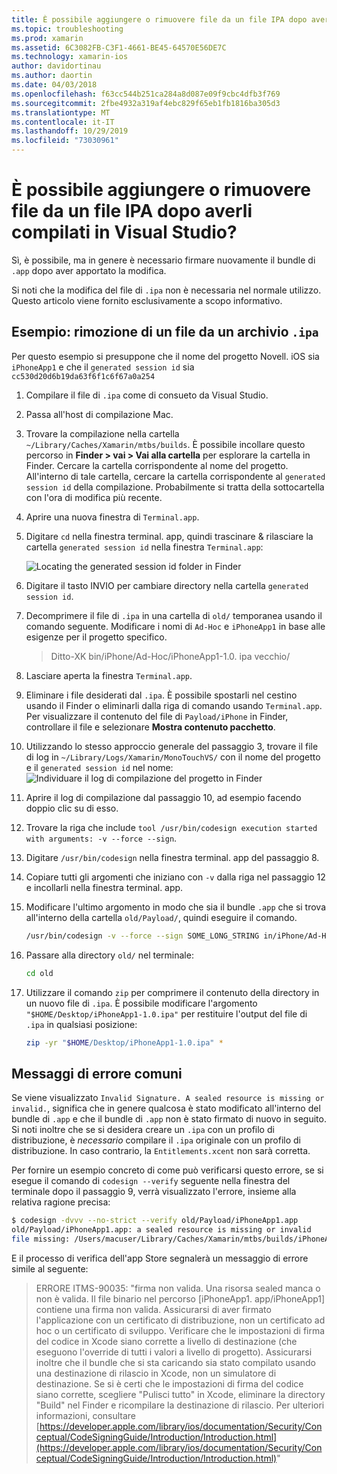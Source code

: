 ```yaml
---
title: È possibile aggiungere o rimuovere file da un file IPA dopo averli compilati in Visual Studio?
ms.topic: troubleshooting
ms.prod: xamarin
ms.assetid: 6C3082FB-C3F1-4661-BE45-64570E56DE7C
ms.technology: xamarin-ios
author: davidortinau
ms.author: daortin
ms.date: 04/03/2018
ms.openlocfilehash: f63cc544b251ca284a8d087e09f9cbc4dfb3f769
ms.sourcegitcommit: 2fbe4932a319af4ebc829f65eb1fb1816ba305d3
ms.translationtype: MT
ms.contentlocale: it-IT
ms.lasthandoff: 10/29/2019
ms.locfileid: "73030961"
---
```

# <a name="can-i-add-files-to-or-remove-files-from-an-ipa-file-after-building-it-in-visual-studio"></a>È possibile aggiungere o rimuovere file da un file IPA dopo averli compilati in Visual Studio?

Sì, è possibile, ma in genere è necessario firmare nuovamente il bundle di `.app` dopo aver apportato la modifica.

Si noti che la modifica del file di `.ipa` non è necessaria nel normale utilizzo. Questo articolo viene fornito esclusivamente a scopo informativo.

## <a name="example-removing-a-file-from-a-ipa-archive"></a>Esempio: rimozione di un file da un archivio `.ipa`

Per questo esempio si presuppone che il nome del progetto Novell. iOS sia `iPhoneApp1` e che il `generated session id` sia `cc530d20d6b19da63f6f1c6f67a0a254`

1. Compilare il file di `.ipa` come di consueto da Visual Studio.

2. Passa all'host di compilazione Mac.

3. Trovare la compilazione nella cartella `~/Library/Caches/Xamarin/mtbs/builds`. È possibile incollare questo percorso in **Finder > vai > Vai alla cartella** per esplorare la cartella in Finder. Cercare la cartella corrispondente al nome del progetto. All'interno di tale cartella, cercare la cartella corrispondente al `generated session id` della compilazione. Probabilmente si tratta della sottocartella con l'ora di modifica più recente.

4. Aprire una nuova finestra di `Terminal.app`.

5. Digitare `cd` nella finestra terminal. app, quindi trascinare & rilasciare la cartella `generated session id` nella finestra `Terminal.app`:

    ![](modify-ipa-images/session-id-folder.png "Locating the generated session id folder in Finder")

6. Digitare il tasto INVIO per cambiare directory nella cartella `generated session id`.

7. Decomprimere il file di `.ipa` in una cartella di `old/` temporanea usando il comando seguente. Modificare i nomi di `Ad-Hoc` e `iPhoneApp1` in base alle esigenze per il progetto specifico.

    > Ditto-XK bin/iPhone/Ad-Hoc/iPhoneApp1-1.0. ipa vecchio/

8. Lasciare aperta la finestra `Terminal.app`.

9. Eliminare i file desiderati dal `.ipa`. È possibile spostarli nel cestino usando il Finder o eliminarli dalla riga di comando usando `Terminal.app`. Per visualizzare il contenuto del file di `Payload/iPhone` in Finder, controllare il file e selezionare **Mostra contenuto pacchetto**.

10. Utilizzando lo stesso approccio generale del passaggio 3, trovare il file di log in `~/Library/Logs/Xamarin/MonoTouchVS/` con il nome del progetto e il `generated session id` nel nome:![](modify-ipa-images/build-log.png "Individuare il log di compilazione del progetto in Finder")

11. Aprire il log di compilazione dal passaggio 10, ad esempio facendo doppio clic su di esso.

12. Trovare la riga che include `tool /usr/bin/codesign execution started with arguments: -v --force --sign`.

13. Digitare `/usr/bin/codesign` nella finestra terminal. app del passaggio 8.

14. Copiare tutti gli argomenti che iniziano con `-v` dalla riga nel passaggio 12 e incollarli nella finestra terminal. app.

15. Modificare l'ultimo argomento in modo che sia il bundle `.app` che si trova all'interno della cartella `old/Payload/`, quindi eseguire il comando.

    ```bash
    /usr/bin/codesign -v --force --sign SOME_LONG_STRING in/iPhone/Ad-Hoc/iPhoneApp1.app/ResourceRules.plist --entitlements obj/iPhone/Ad-Hoc/Entitlements.xcent old/Payload/iPhoneApp1.app
    ```

16. Passare alla directory `old/` nel terminale:

    ```bash
    cd old
    ```

17. Utilizzare il comando `zip` per comprimere il contenuto della directory in un nuovo file di `.ipa`. È possibile modificare l'argomento `"$HOME/Desktop/iPhoneApp1-1.0.ipa"` per restituire l'output del file di `.ipa` in qualsiasi posizione:

    ```bash
    zip -yr "$HOME/Desktop/iPhoneApp1-1.0.ipa" *
    ```

## <a name="common-error-messages"></a>Messaggi di errore comuni

Se viene visualizzato `Invalid Signature. A sealed resource is missing or invalid.`, significa che in genere qualcosa è stato modificato all'interno del bundle di `.app` e che il bundle di `.app` non è stato firmato di nuovo in seguito. Si noti inoltre che se si desidera creare un `.ipa` con un profilo di distribuzione, è _necessario_ compilare il `.ipa` originale con un profilo di distribuzione. In caso contrario, la `Entitlements.xcent` non sarà corretta.

Per fornire un esempio concreto di come può verificarsi questo errore, se si esegue il comando di `codesign --verify` seguente nella finestra del terminale dopo il passaggio 9, verrà visualizzato l'errore, insieme alla relativa ragione precisa:

```bash
$ codesign -dvvv --no-strict --verify old/Payload/iPhoneApp1.app
old/Payload/iPhoneApp1.app: a sealed resource is missing or invalid
file missing: /Users/macuser/Library/Caches/Xamarin/mtbs/builds/iPhoneApp1/cc530d20d6b19da63f6f1c6f67a0a254/old/Payload/iPhoneApp1.app/MyFile.png
```

E il processo di verifica dell'app Store segnalerà un messaggio di errore simile al seguente:

> ERRORE ITMS-90035: "firma non valida. Una risorsa sealed manca o non è valida. Il file binario nel percorso [iPhoneApp1. app/iPhoneApp1] contiene una firma non valida. Assicurarsi di aver firmato l'applicazione con un certificato di distribuzione, non un certificato ad hoc o un certificato di sviluppo. Verificare che le impostazioni di firma del codice in Xcode siano corrette a livello di destinazione (che eseguono l'override di tutti i valori a livello di progetto). Assicurarsi inoltre che il bundle che si sta caricando sia stato compilato usando una destinazione di rilascio in Xcode, non un simulatore di destinazione. Se si è certi che le impostazioni di firma del codice siano corrette, scegliere "Pulisci tutto" in Xcode, eliminare la directory "Build" nel Finder e ricompilare la destinazione di rilascio. Per ulteriori informazioni, consultare [https://developer.apple.com/library/ios/documentation/Security/Conceptual/CodeSigningGuide/Introduction/Introduction.html](https://developer.apple.com/library/ios/documentation/Security/Conceptual/CodeSigningGuide/Introduction/Introduction.html)"
